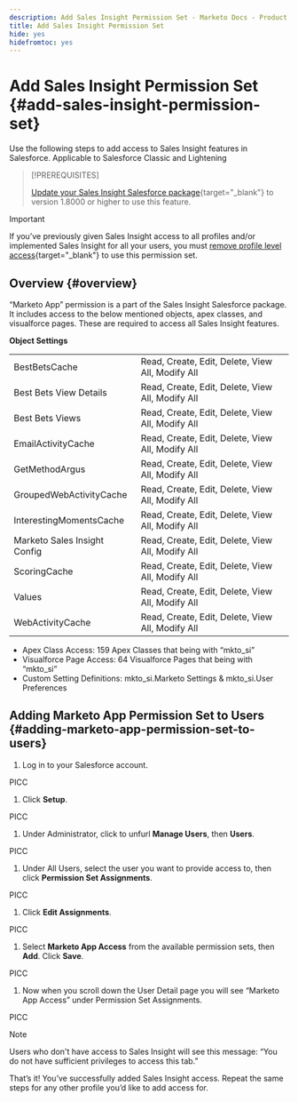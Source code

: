 ```yaml
---
description: Add Sales Insight Permission Set - Marketo Docs - Product Documentation
title: Add Sales Insight Permission Set
hide: yes
hidefromtoc: yes
---
```

# Add Sales Insight Permission Set {#add-sales-insight-permission-set}

Use the following steps to add access to Sales Insight features in Salesforce. Applicable to Salesforce Classic and Lightening 

>[!PREREQUISITES]
>
>[Update your Sales Insight Salesforce package](/help/marketo/product-docs/marketo-sales-insight/msi-for-salesforce/upgrading/upgrading-your-msi-package.md){target="_blank"} to version 1.8000 or higher to use this feature.  

>[!IMPORTANT]
>
>If you’ve previously given Sales Insight access to all profiles and/or implemented Sales Insight for all your users, you must [remove profile level access](/help/marketo/product-docs/marketo-sales-insight/msi-for-salesforce/configuration/remove-sales-insight-access.md){target="_blank"} to use this permission set.

## Overview {#overview}

“Marketo App” permission is a part of the Sales Insight Salesforce package. It includes access to the below mentioned objects, apex classes, and visualforce pages. These are required to access all Sales Insight features.  

**Object Settings**

<table> 
 <tbody> 
 <tr> 
   <td>BestBetsCache</td> 
   <td>Read, Create, Edit, Delete, View All, Modify All</td> 
  </tr> 
  <tr> 
   <td>Best Bets View Details</td> 
   <td>Read, Create, Edit, Delete, View All, Modify All</td> 
  </tr> 
  <tr> 
   <td>Best Bets Views</td> 
   <td>Read, Create, Edit, Delete, View All, Modify All</td> 
  </tr> 
  <tr> 
   <td>EmailActivityCache</td> 
   <td>Read, Create, Edit, Delete, View All, Modify All</td> 
  </tr> 
  <tr> 
   <td>GetMethodArgus</td> 
   <td>Read, Create, Edit, Delete, View All, Modify All</td> 
  </tr> 
  <tr> 
   <td>GroupedWebActivityCache</td> 
   <td>Read, Create, Edit, Delete, View All, Modify All</td> 
  </tr> 
  <tr> 
   <td>InterestingMomentsCache</td> 
   <td>Read, Create, Edit, Delete, View All, Modify All</td> 
  </tr> 
  <tr> 
   <td>Marketo Sales Insight Config</td> 
   <td>Read, Create, Edit, Delete, View All, Modify All</td> 
  </tr> 
  <tr> 
   <td>ScoringCache</td> 
   <td>Read, Create, Edit, Delete, View All, Modify All</td> 
  </tr> 
  <tr> 
   <td>Values</td> 
   <td>Read, Create, Edit, Delete, View All, Modify All</td> 
  </tr> 
  <tr> 
   <td>WebActivityCache</td> 
   <td>Read, Create, Edit, Delete, View All, Modify All</td> 
  </tr> 
 </tbody> 
</table>

* Apex Class Access: 159 Apex Classes that being with “mkto_si”
* Visualforce Page Access: 64 Visualforce Pages that being with “mkto_si”
* Custom Setting Definitions: mkto_si.Marketo Settings & mkto_si.User Preferences

## Adding Marketo App Permission Set to Users {#adding-marketo-app-permission-set-to-users}

1. Log in to your Salesforce account.

PICC

1. Click **Setup**.

PICC

1. Under Administrator, click to unfurl **Manage Users**, then **Users**.

PICC

1. Under All Users, select the user you want to provide access to, then click **Permission Set Assignments**.

PICC

1. Click **Edit Assignments**.

PICC

1. Select **Marketo App Access** from the available permission sets, then **Add**. Click **Save**.

PICC

1. Now when you scroll down the User Detail page you will see “Marketo App Access” under Permission Set Assignments.

PICC

>[!NOTE]
>
>Users who don't have access to Sales Insight will see this message: “You do not have sufficient privileges to access this tab.”

That’s it! You’ve successfully added Sales Insight access. Repeat the same steps for any other profile you’d like to add access for.  
